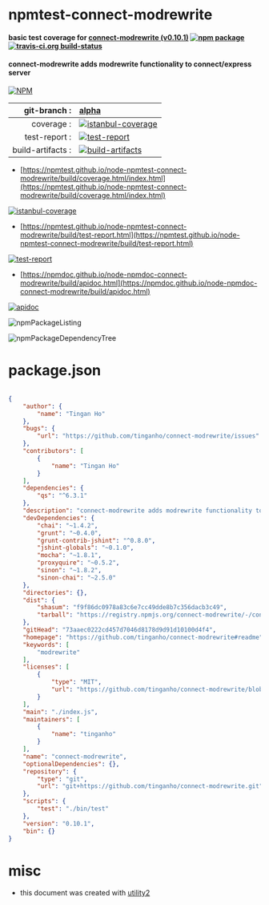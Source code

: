 # npmtest-connect-modrewrite

#### basic test coverage for  [connect-modrewrite (v0.10.1)](https://github.com/tinganho/connect-modrewrite#readme)  [![npm package](https://img.shields.io/npm/v/npmtest-connect-modrewrite.svg?style=flat-square)](https://www.npmjs.org/package/npmtest-connect-modrewrite) [![travis-ci.org build-status](https://api.travis-ci.org/npmtest/node-npmtest-connect-modrewrite.svg)](https://travis-ci.org/npmtest/node-npmtest-connect-modrewrite)

#### connect-modrewrite adds modrewrite functionality to connect/express server

[![NPM](https://nodei.co/npm/connect-modrewrite.png?downloads=true&downloadRank=true&stars=true)](https://www.npmjs.com/package/connect-modrewrite)

| git-branch : | [alpha](https://github.com/npmtest/node-npmtest-connect-modrewrite/tree/alpha)|
|--:|:--|
| coverage : | [![istanbul-coverage](https://npmtest.github.io/node-npmtest-connect-modrewrite/build/coverage.badge.svg)](https://npmtest.github.io/node-npmtest-connect-modrewrite/build/coverage.html/index.html)|
| test-report : | [![test-report](https://npmtest.github.io/node-npmtest-connect-modrewrite/build/test-report.badge.svg)](https://npmtest.github.io/node-npmtest-connect-modrewrite/build/test-report.html)|
| build-artifacts : | [![build-artifacts](https://npmtest.github.io/node-npmtest-connect-modrewrite/glyphicons_144_folder_open.png)](https://github.com/npmtest/node-npmtest-connect-modrewrite/tree/gh-pages/build)|

- [https://npmtest.github.io/node-npmtest-connect-modrewrite/build/coverage.html/index.html](https://npmtest.github.io/node-npmtest-connect-modrewrite/build/coverage.html/index.html)

[![istanbul-coverage](https://npmtest.github.io/node-npmtest-connect-modrewrite/build/screenCapture.buildCi.browser.%252Ftmp%252Fbuild%252Fcoverage.lib.html.png)](https://npmtest.github.io/node-npmtest-connect-modrewrite/build/coverage.html/index.html)

- [https://npmtest.github.io/node-npmtest-connect-modrewrite/build/test-report.html](https://npmtest.github.io/node-npmtest-connect-modrewrite/build/test-report.html)

[![test-report](https://npmtest.github.io/node-npmtest-connect-modrewrite/build/screenCapture.buildCi.browser.%252Ftmp%252Fbuild%252Ftest-report.html.png)](https://npmtest.github.io/node-npmtest-connect-modrewrite/build/test-report.html)

- [https://npmdoc.github.io/node-npmdoc-connect-modrewrite/build/apidoc.html](https://npmdoc.github.io/node-npmdoc-connect-modrewrite/build/apidoc.html)

[![apidoc](https://npmdoc.github.io/node-npmdoc-connect-modrewrite/build/screenCapture.buildCi.browser.%252Ftmp%252Fbuild%252Fapidoc.html.png)](https://npmdoc.github.io/node-npmdoc-connect-modrewrite/build/apidoc.html)

![npmPackageListing](https://npmtest.github.io/node-npmtest-connect-modrewrite/build/screenCapture.npmPackageListing.svg)

![npmPackageDependencyTree](https://npmtest.github.io/node-npmtest-connect-modrewrite/build/screenCapture.npmPackageDependencyTree.svg)



# package.json

```json

{
    "author": {
        "name": "Tingan Ho"
    },
    "bugs": {
        "url": "https://github.com/tinganho/connect-modrewrite/issues"
    },
    "contributors": [
        {
            "name": "Tingan Ho"
        }
    ],
    "dependencies": {
        "qs": "^6.3.1"
    },
    "description": "connect-modrewrite adds modrewrite functionality to connect/express server",
    "devDependencies": {
        "chai": "~1.4.2",
        "grunt": "~0.4.0",
        "grunt-contrib-jshint": "^0.8.0",
        "jshint-globals": "~0.1.0",
        "mocha": "~1.8.1",
        "proxyquire": "~0.5.2",
        "sinon": "~1.8.2",
        "sinon-chai": "~2.5.0"
    },
    "directories": {},
    "dist": {
        "shasum": "f9f86dc0978a83c6e7cc49dde8b7c356dacb3c49",
        "tarball": "https://registry.npmjs.org/connect-modrewrite/-/connect-modrewrite-0.10.1.tgz"
    },
    "gitHead": "73aaec0222cd457d7046d8178d9d91d10100d4f4",
    "homepage": "https://github.com/tinganho/connect-modrewrite#readme",
    "keywords": [
        "modrewrite"
    ],
    "licenses": [
        {
            "type": "MIT",
            "url": "https://github.com/tinganho/connect-modrewrite/blob/master/LICENSE-MIT"
        }
    ],
    "main": "./index.js",
    "maintainers": [
        {
            "name": "tinganho"
        }
    ],
    "name": "connect-modrewrite",
    "optionalDependencies": {},
    "repository": {
        "type": "git",
        "url": "git+https://github.com/tinganho/connect-modrewrite.git"
    },
    "scripts": {
        "test": "./bin/test"
    },
    "version": "0.10.1",
    "bin": {}
}
```



# misc
- this document was created with [utility2](https://github.com/kaizhu256/node-utility2)
